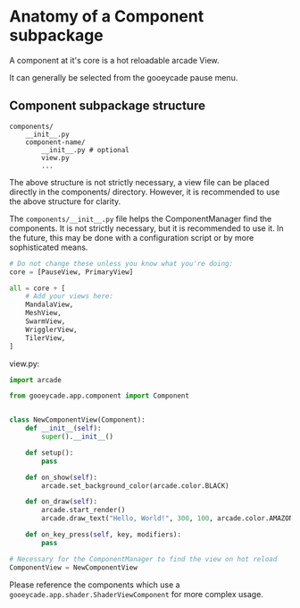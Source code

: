 # Anatomy of a Component subpackage

A component at it's core is a hot reloadable arcade View. 

It can generally be selected from the gooeycade pause menu.

## Component subpackage structure

```
components/
    __init__.py
    component-name/
        __init__.py # optional
        view.py
        ...
```
The above structure is not strictly necessary, a view file can be placed directly in the components/ directory. However, it is recommended to use the above structure for clarity.

The `components/__init__.py` file helps the ComponentManager find the components. It is not strictly necessary, but it is recommended to use it. In the future, this may be done with a configuration script or by more sophisticated means.
```python
# Do not change these unless you know what you're doing:
core = [PauseView, PrimaryView]

all = core + [
    # Add your views here:
    MandalaView,
    MeshView,
    SwarmView,
    WrigglerView,
    TilerView,
]
```

view.py:
```python
import arcade

from gooeycade.app.component import Component


class NewComponentView(Component):
    def __init__(self):
        super().__init__()

    def setup():
        pass

    def on_show(self):
        arcade.set_background_color(arcade.color.BLACK)

    def on_draw(self):
        arcade.start_render()
        arcade.draw_text("Hello, World!", 300, 100, arcade.color.AMAZON, 54)

    def on_key_press(self, key, modifiers):
        pass

# Necessary for the ComponentManager to find the view on hot reload
ComponentView = NewComponentView
```

Please reference the components which use a `gooeycade.app.shader.ShaderViewComponent` for more complex usage.